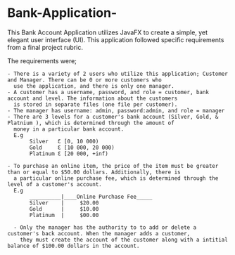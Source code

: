 # Bank-Application-
This Bank Account Application utilizes JavaFX to create a simple, yet elegant user interface (UI). This application followed specific 
requirements from a final project rubric. 

The requirements were;

    - There is a variety of 2 users who utilize this application; Customer and Manager. There can be 0 or more customers who 
      use the application, and there is only one manager.
    - A customer has a username, password, and role = customer, bank account and level. The information about the customers 
      is stored in separate files (one file per customer). 
    - The manager has username: admin, password:admin, and role = manager
    - There are 3 levels for a customer's bank account (Silver, Gold, & Platnium ), which is determined through the amount of 
      money in a particular bank account. 
      E.g       
           Silver   Ɛ [0, 10 000)
           Gold     Ɛ [10 000, 20 000)
           Platinum Ɛ [20 000, +inf)
           
    - To purchase an online item, the price of the item must be greater than or equal to $50.00 dollars. Additionally, there is 
      a particular online purchase fee, which is determined through the level of a customer's account. 
      E.g       
           __________|____Online Purchase Fee_____
           Silver    |     $20.00
           Gold      |     $10.00
           Platinum  |     $00.00
      
      - Only the manager has the authority to to add or delete a customer's back account. When the manager adds a customer, 
        they must create the account of the customer along with a intitial balance of $100.00 dollars in the account. 
      
